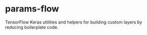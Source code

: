 # params-flow
TensorFlow Keras utilities and helpers for building custom layers by reducing boilerplate code.
